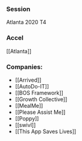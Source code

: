 
### Session
Atlanta 2020 T4

### Accel
[[Atlanta]]

### Companies:
- [[Arrived]]
- [[AutoDo-IT]]
- [[BOS Framework]]
- [[Growth Collective]]
- [[MealMe]]
- [[Please Assist Me]]
- [[Poppy]]
- [[swivl]]
- [[This App Saves Lives]]


